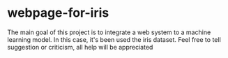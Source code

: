# webpage-for-iris
The main goal of this project is to integrate a web system to a machine learning model. In this case, it's been used the iris dataset. Feel free to tell suggestion or criticism, all help will be appreciated
